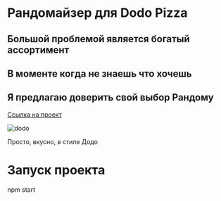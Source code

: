 # Рандомайзер для Dodo Pizza
## Большой проблемой является богатый ассортимент 
## В моменте когда не знаешь что хочешь
## Я предлагаю доверить свой выбор Рандому

[Ссылка на проект](dodo-randomizer-git-main-1oky.vercel.app)

![dodo](https://user-images.githubusercontent.com/100281686/221404064-81d95bd5-76cc-4922-8492-08e511c26973.gif)

Просто, вкусно, в стиле Додо

# Запуск проекта
npm start
